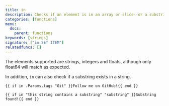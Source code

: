 ```yaml
---
title: in
description: Checks if an element is in an array or slice--or a substring in a string---and returns a boolean.
categories: [functions]
menu:
  docs:
    parent: functions
keywords: [strings]
signature: ["in SET ITEM"]
relatedfuncs: []
---
```


The elements supported are strings, integers and floats, although only float64 will match as expected.

In addition, `in` can also check if a substring exists in a string.

```go-html-template
{{ if in .Params.tags "Git" }}Follow me on GitHub!{{ end }}
```


```go-html-template
{{ if in "this string contains a substring" "substring" }}Substring found!{{ end }}
```
